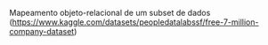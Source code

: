 Mapeamento objeto-relacional de um subset de dados (https://www.kaggle.com/datasets/peopledatalabssf/free-7-million-company-dataset)